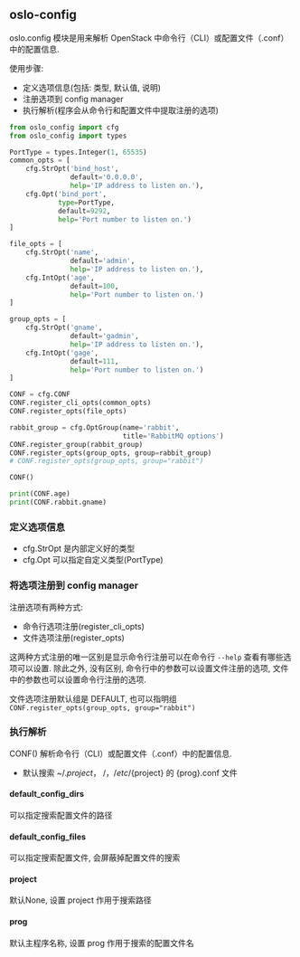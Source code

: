 ## oslo-config

oslo.config 模块是用来解析 OpenStack 中命令行（CLI）或配置文件（.conf）中的配置信息.

使用步骤:
* 定义选项信息(包括: 类型, 默认值, 说明)
* 注册选项到 config manager
* 执行解析(程序会从命令行和配置文件中提取注册的选项)

```python
from oslo_config import cfg
from oslo_config import types

PortType = types.Integer(1, 65535)
common_opts = [
    cfg.StrOpt('bind_host',
               default='0.0.0.0',
               help='IP address to listen on.'),
    cfg.Opt('bind_port',
            type=PortType,
            default=9292,
            help='Port number to listen on.')
]

file_opts = [
    cfg.StrOpt('name',
               default='admin',
               help='IP address to listen on.'),
    cfg.IntOpt('age',
               default=100,
               help='Port number to listen on.')
]

group_opts = [
    cfg.StrOpt('gname',
               default='gadmin',
               help='IP address to listen on.'),
    cfg.IntOpt('gage',
               default=111,
               help='Port number to listen on.')
]

CONF = cfg.CONF
CONF.register_cli_opts(common_opts)
CONF.register_opts(file_opts)

rabbit_group = cfg.OptGroup(name='rabbit',
                            title='RabbitMQ options')
CONF.register_group(rabbit_group)
CONF.register_opts(group_opts, group=rabbit_group)
# CONF.register_opts(group_opts, group="rabbit")

CONF()

print(CONF.age)
print(CONF.rabbit.gname)
```

### 定义选项信息

* cfg.StrOpt 是内部定义好的类型
* cfg.Opt 可以指定自定义类型(PortType)

### 将选项注册到 config manager

注册选项有两种方式: 

* 命令行选项注册(register_cli_opts)
* 文件选项注册(register_opts)

这两种方式注册的唯一区别是显示命令行注册可以在命令行 `--help` 查看有哪些选项可以设置. 除此之外, 没有区别, 命令行中的参数可以设置文件注册的选项, 文件中的参数也可以设置命令行注册的选项.

文件选项注册默认组是 DEFAULT, 也可以指明组 `CONF.register_opts(group_opts, group="rabbit")`

### 执行解析

CONF() 解析命令行（CLI）或配置文件（.conf）中的配置信息.

* 默认搜索 ~/.${project}， ~/， /etc/${project} 的 {prog}.conf 文件

#### default_config_dirs

可以指定搜索配置文件的路径

#### default_config_files

可以指定搜索配置文件, 会屏蔽掉配置文件的搜索

#### project

默认None, 设置 project 作用于搜索路径

#### prog

默认主程序名称, 设置 prog 作用于搜索的配置文件名
